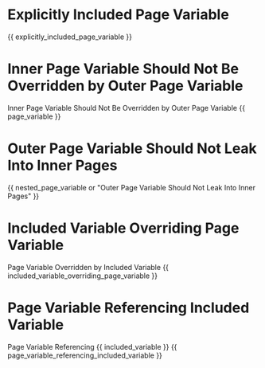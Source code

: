 # Explicitly Included Page Variable
{{ explicitly_included_page_variable }}

# Inner Page Variable Should Not Be Overridden by Outer Page Variable
<variable name="page_variable">Inner Page Variable Should Not Be Overridden by Outer Page Variable</variable>
{{ page_variable }}

# Outer Page Variable Should Not Leak Into Inner Pages
{{ nested_page_variable or "Outer Page Variable Should Not Leak Into Inner Pages" }}

# Included Variable Overriding Page Variable
<variable name="included_variable_overriding_page_variable">Page Variable Overridden by Included Variable</variable>
{{ included_variable_overriding_page_variable }}

# Page Variable Referencing Included Variable
<variable name="page_variable_referencing_included_variable">Page Variable Referencing {{ included_variable }}</variable>
{{ page_variable_referencing_included_variable }}
